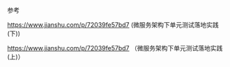 
参考

https://www.jianshu.com/p/72039fe57bd7 (微服务架构下单元测试落地实践(下))


https://www.jianshu.com/p/72039fe57bd7 （微服务架构下单元测试落地实践(上)）

